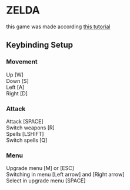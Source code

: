 <h1>ZELDA</h1>
<p>this game was made according <a href="https://youtu.be/QU1pPzEGrqw">this tutorial</a></p>

<h2>Keybinding Setup</h2>

<h3>Movement</h3>
<p>
Up [W] <br>
Down [S] <br>
Left [A] <br>
Right [D]
</p>
<h3>Attack</h3>
<p>
Attack [SPACE] <br>
Switch weapons [R] <br>
Spells [LSHIFT] <br>
Switch spells [Q] <br>
</p>
<h3>Menu</h3>
<p>
Upgrade menu [M] or [ESC]<br>
Switching in menu [Left arrow] and [Right arrow] <br>
Select in upgrade menu [SPACE]
</p>

